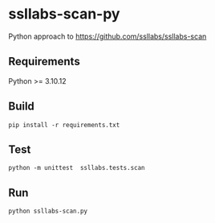 # ssllabs-scan-py
Python approach to https://github.com/ssllabs/ssllabs-scan

## Requirements
Python >= 3.10.12

## Build
```
pip install -r requirements.txt
```

## Test
```
python -m unittest  ssllabs.tests.scan
```

## Run
```
python ssllabs-scan.py
```